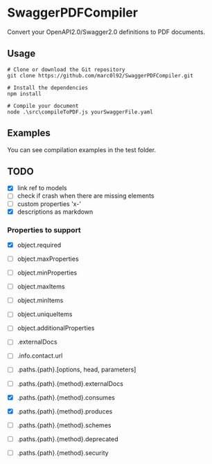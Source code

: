 # SwaggerPDFCompiler
Convert your OpenAPI2.0/Swagger2.0 definitions to PDF documents.

## Usage
```
# Clone or download the Git repository
git clone https://github.com/marc0l92/SwaggerPDFCompiler.git

# Install the dependencies
npm install

# Compile your document
node .\src\compileToPDF.js yourSwaggerFile.yaml
```

## Examples
You can see compilation examples in the test folder.

## TODO
- [x] link ref to models
- [ ] check if crash when there are missing elements
- [ ] custom properties 'x-'
- [x] descriptions as markdown

### Properties to support
- [x] object.required
- [ ] object.maxProperties
- [ ] object.minProperties
- [ ] object.maxItems
- [ ] object.minItems
- [ ] object.uniqueItems
- [ ] object.additionalProperties

- [ ] .externalDocs
- [ ] .info.contact.url

- [ ] .paths.{path}.[options, head, parameters]
- [ ] .paths.{path}.{method}.externalDocs
- [x] .paths.{path}.{method}.consumes
- [x] .paths.{path}.{method}.produces
- [ ] .paths.{path}.{method}.schemes
- [ ] .paths.{path}.{method}.deprecated
- [ ] .paths.{path}.{method}.security
